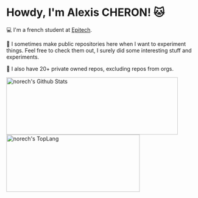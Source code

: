 # Howdy, I'm Alexis CHERON! 🐱

💻 I'm a french student at [Epitech](https://www.epitech.eu).

🧪 I sometimes make public repositories here when I want to experiment things. Feel free to check them out, I surely did some interesting stuff and experiments.

📖 I also have 20+ private owned repos, excluding repos from orgs.

<div style="-webkit-column-count: 2; -moz-column-count: 2; column-count: 2;">
    <div style="display: inline-block;">
        <img width="450" height="150" img alt="norech's Github Stats" src="https://github-readme-stats.vercel.app/api?username=norech&theme=buefy&show_icons=true&include_all_commits=true&count_private=true&hide_border=true&hide=issues" class="responsive" />
    </div>
    <div style="display: inline-block;">
        <img width="350" height="150" alt="norech's TopLang" src="https://github-readme-stats.vercel.app/api/top-langs/?username=norech&theme=buefy&hide_border=true&layout=compact&count_private=true&exclude_repo=scaphandre-engine,CraftingPolicy" class="responsive"/>
    </div>
</div>
<br/>

